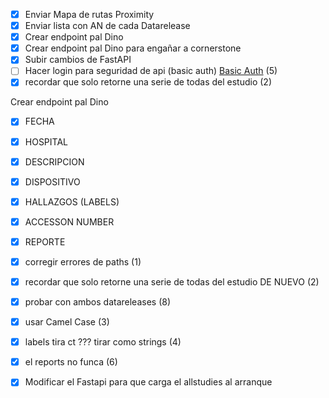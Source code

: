 - [x]  Enviar Mapa de rutas Proximity
- [x]  Enviar lista con AN de cada Datarelease
- [x]  Crear endpoint pal Dino
- [x]  Crear endpoint pal Dino para engañar a cornerstone
- [x]  Subir cambios de FastAPI
- [ ] Hacer login para seguridad de api (basic auth) [Basic Auth](https://fastapi.tiangolo.com/advanced/security/http-basic-auth/) (5)
- [x] recordar que solo retorne una serie de todas del estudio (2)

Crear endpoint pal Dino
- [x] FECHA
- [x] HOSPITAL
- [x] DESCRIPCION
- [x] DISPOSITIVO 
- [x] HALLAZGOS (LABELS)
- [x] ACCESSON NUMBER
- [x] REPORTE

- [x]  corregir errores de paths (1)
- [x]  recordar que solo retorne una serie de todas del estudio DE NUEVO (2)
- [x]  probar con ambos datareleases (8)
- [x]  usar Camel Case (3)
- [x]  labels tira ct ??? tirar como strings (4)
- [x] el reports no funca (6)


- [x] Modificar el Fastapi para que carga el allstudies al arranque